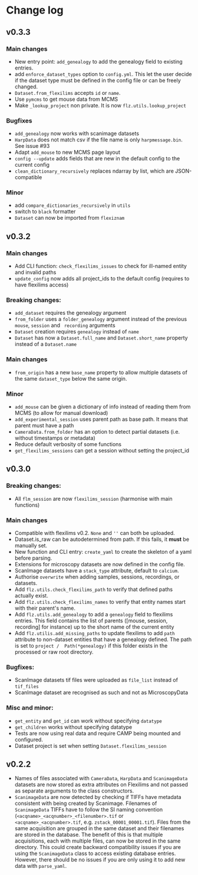 # Change log

## v0.3.3

### Main changes
- New entry point: `add_genealogy` to add the genealogy field to existing entries.
- add `enforce_dataset_types` option to `config.yml`. This let the user decide if the
  dataset type must be defined in the config file or can be freely changed.
- `Dataset.from_flexilims` accepts `id` or `name`.
- Use `pymcms` to get mouse data from MCMS
- Make `_lookup_project` non private. It is now `flz.utils.lookup_project`

### Bugfixes
- `add_genealogy` now works with scanimage datasets
- `HarpData` does not match csv if the file name is only `harpmessage.bin`. 
  See issue #93
- Adapt `add_mouse` to new MCMS page layout
- `config --update` adds fields that are new in the default config to the current config
- `clean_dictionary_recursively` replaces ndarray by list, which are JSON-compatible

### Minor
- add `compare_dictionaries_recursively` in `utils`
- switch to `black` formatter
- `Dataset` can now be imported from `flexiznam`

## v0.3.2

### Main changes
- Add CLI function: `check_flexilims_issues` to check for ill-named entity and invalid 
  paths
- `update_config` now adds all project_ids to the default config (requires to have 
  flexilims access)

### Breaking changes:
- `add_dataset` requires the genealogy argument
- `from_folder` uses a `folder_genealogy` argument instead of the previous `mouse`, 
  `session` and ` recording` arguments
- `Dataset` creation requires `genealogy` instead of `name`
- `Dataset` has now a `Dataset.full_name` and `Dataset.short_name` property instead 
  of a `Dataset.name` 

### Main changes
- `from_origin` has a new `base_name` property to allow multiple datasets of the same 
  `dataset_type` below the same origin.

### Minor
- `add_mouse` can be given a dictionary of info instead of reading them from MCMS (to 
  allow for manual download)
- `add_experimental_session` uses parent path as base path. It means that parent must 
  have a path
- `CameraData.from_folder` has an option to detect partial datasets (i.e. without 
  timestamps or metadata)
- Reduce default verbosity of some functions
- `get_flexilims_sessions` can get a session without setting the project_id

## v0.3.0

### Breaking changes:
- All `flm_session` are now `flexilims_session` (harmonise with main functions)

### Main changes
- Compatible with flexilims v0.2. `None` and `''` can both be uploaded.
- Dataset.is_raw can be autodetermined from path. If this fails, it **must** be 
  manually set.
- New function and CLI entry: `create_yaml` to create the skeleton of a yaml before 
  parsing.
- Extensions for microscopy datasets are now defined in the config file.
- ScanImage datasets have a `stack_type` attribute, default to `calcium`.
- Authorise `overwrite` when adding samples, sessions, recordings, or datasets.
- Add  `flz.utils.check_flexilims_path` to verify that defined paths actually exist.
- Add `flz.utils.check_flexilims_names` to verify that entity names start with their 
  parent's name.
- Add `flz.utils.add_genealogy` to add a `genealogy` field to flexilims entries. This 
  field contains the list of parents ([mouse, session, recording] for instance) up to 
  the short name of the current entity
- Add `flz.utilis.add_missing_paths` to update flexilims to add `path` attribute to 
  non-dataset entities that have a genealogy defined. The path is set to `project / 
  Path(*genealogy)` if this folder exists in the processed or raw root directory.

### Bugfixes:
  - ScanImage datasets tif files were uploaded as `file_list` instead of `tif_files`
  - ScanImage dataset are recognised as such and not as MicroscopyData


### Misc and minor:
  - `get_entity` and `get_id` can work without specifying `datatype`
  - `get_children` works without specifying datatype
  - Tests are now using real data and require CAMP being mounted and configured.
  - Dataset project is set when setting `Dataset.flexilims_session`


## v0.2.2

- Names of files associated with `CameraData`, `HarpData` and `ScanimageData` datasets are now stored as extra attributes on Flexilims and not passed as separate arguments to the class constructors.
- `ScanimageData` are now detected by checking if TIFFs have metadata consistent with being created by Scanimage. Filenames of `ScanimageData` TIFFs have to follow the SI naming convention (`<acqname>_<acqnumber>_<filenumber>.tif` or `<acqname>_<acqnumber>.tif`, e.g. `zstack_00001_00001.tif`). Files from the same acquisition are grouped in the same dataset and their filenames are stored in the database. The benefit of this is that multiple acquisitions, each with multiple files, can now be stored in the same directory. This could create backward compatibility issues if you are using the `ScanimageData` class to access existing database entries. However, there should be no issues if you are only using it to add new data with `parse_yaml`.
